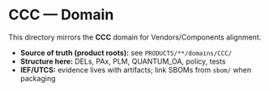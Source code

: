 # CCC — Domain

This directory mirrors the **CCC** domain for Vendors/Components alignment.

- **Source of truth (product roots):** see `PRODUCTS/**/domains/CCC/`
- **Structure here:** DELs, PAx, PLM, QUANTUM_OA, policy, tests
- **IEF/UTCS:** evidence lives with artifacts; link SBOMs from `sbom/` when packaging
